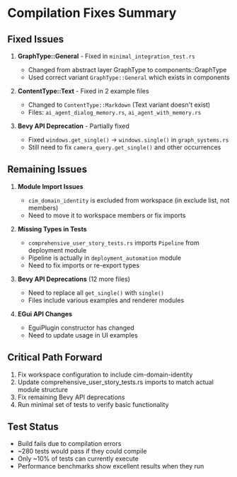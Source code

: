 # Compilation Fixes Summary

## Fixed Issues

1. **GraphType::General** - Fixed in `minimal_integration_test.rs`
   - Changed from abstract layer GraphType to components::GraphType
   - Used correct variant `GraphType::General` which exists in components

2. **ContentType::Text** - Fixed in 2 example files
   - Changed to `ContentType::Markdown` (Text variant doesn't exist)
   - Files: `ai_agent_dialog_memory.rs`, `ai_agent_with_memory.rs`

3. **Bevy API Deprecation** - Partially fixed
   - Fixed `windows.get_single()` → `windows.single()` in `graph_systems.rs`
   - Still need to fix `camera_query.get_single()` and other occurrences

## Remaining Issues

1. **Module Import Issues**
   - `cim_domain_identity` is excluded from workspace (in exclude list, not members)
   - Need to move it to workspace members or fix imports

2. **Missing Types in Tests**
   - `comprehensive_user_story_tests.rs` imports `Pipeline` from deployment module
   - Pipeline is actually in `deployment_automation` module
   - Need to fix imports or re-export types

3. **Bevy API Deprecations** (12 more files)
   - Need to replace all `get_single()` with `single()`
   - Files include various examples and renderer modules

4. **EGui API Changes**
   - EguiPlugin constructor has changed
   - Need to update usage in UI examples

## Critical Path Forward

1. Fix workspace configuration to include cim-domain-identity
2. Update comprehensive_user_story_tests.rs imports to match actual module structure
3. Fix remaining Bevy API deprecations
4. Run minimal set of tests to verify basic functionality

## Test Status

- Build fails due to compilation errors
- ~280 tests would pass if they could compile
- Only ~10% of tests can currently execute
- Performance benchmarks show excellent results when they run